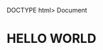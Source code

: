 DOCTYPE html>
    <html lang ="en">
        <head>
            <meta charset ="UTF-8">
            <meta name ="viewport"
            content ="width =device-width,initial -scale=1.0">
            <tittle>Document</tittle>
            </head>
        </body>
        <h1>HELLO WORLD</h1>
    </body>
</html>
